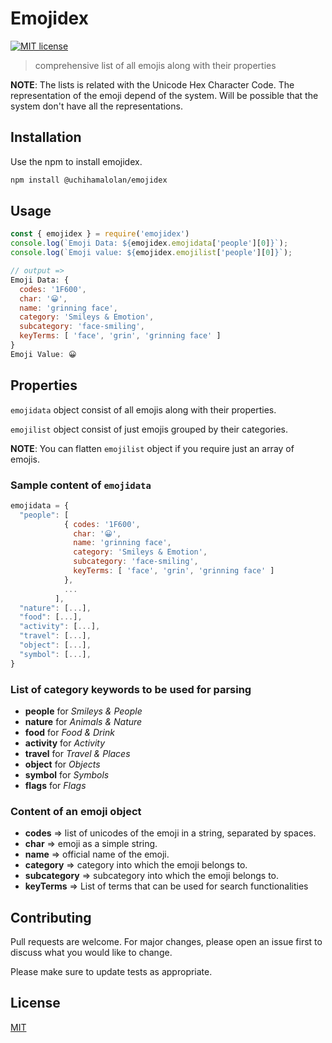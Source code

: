 # Emojidex
[![MIT license](http://img.shields.io/badge/license-MIT-brightgreen.svg)](http://opensource.org/licenses/MIT)


> comprehensive list of all emojis along with their properties

**NOTE**: The lists is related with the Unicode Hex Character Code. The representation of the emoji depend of the system. Will be possible that the system don't have all the representations.

## Installation

Use the npm to install emojidex.

```zsh
npm install @uchihamalolan/emojidex
```

## Usage

```js
const { emojidex } = require('emojidex')
console.log(`Emoji Data: ${emojidex.emojidata['people'][0]}`);
console.log(`Emoji value: ${emojidex.emojilist['people'][0]}`);

// output => 
Emoji Data: { 
  codes: '1F600',
  char: '😀',
  name: 'grinning face',
  category: 'Smileys & Emotion',
  subcategory: 'face-smiling',
  keyTerms: [ 'face', 'grin', 'grinning face' ] 
}
Emoji Value: 😀
```

## Properties
`emojidata` object consist of all emojis along with their properties.

`emojilist` object consist of just emojis grouped by their categories.

**NOTE**: You can flatten `emojilist` object if you require just an array of emojis.

### Sample content of `emojidata`
```js
emojidata = {
  "people": [
            { codes: '1F600',
              char: '😀',
              name: 'grinning face',
              category: 'Smileys & Emotion',
              subcategory: 'face-smiling',
              keyTerms: [ 'face', 'grin', 'grinning face' ] 
            },
            ...
          ],
  "nature": [...],
  "food": [...],
  "activity": [...], 
  "travel": [...], 
  "object": [...], 
  "symbol": [...], 
}
```
### List of category keywords to be used for parsing
- **people** for *Smileys & People*
- **nature** for *Animals & Nature*
- **food** for *Food & Drink*
- **activity** for *Activity*
- **travel** for *Travel & Places*
- **object** for *Objects*
- **symbol** for *Symbols*
- **flags** for *Flags*

### Content of an emoji object
- **codes** => list of unicodes of the emoji in a string, separated by spaces.
- **char** => emoji as a simple string.
- **name** => official name of the emoji.
- **category** => category into which the emoji belongs to.
- **subcategory** => subcategory into which the emoji belongs to.
- **keyTerms** => List of terms that can be used for search functionalities

## Contributing
Pull requests are welcome. For major changes, please open an issue first to discuss what you would like to change.

Please make sure to update tests as appropriate.

## License
[MIT](https://choosealicense.com/licenses/mit/)
